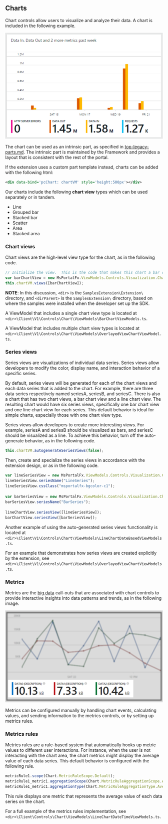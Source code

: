 <a name="charts"></a>
## Charts

Chart controls allow users to visualize and analyze their data. A  chart is included in the following example.

![alt-text](../media/portalfx-ui-concepts/chart.png "Extensions can host multiple areas")

The chart can be used as an intrinsic part, as specified in [top-legacy-parts.md](top-legacy-parts.md). The intrinsic part is maintained by the Framework and provides a layout that is consistent with the rest of the portal.

If the extension uses a custom part template instead, charts can be added with the following html:

```xml
<div data-bind='pcChart: chartVM' style='height:500px'></div>
```


Our charts include the following **chart view** types which can be used separately or in tandem.

* Line
* Grouped bar
* Stacked bar
* Scatter
* Area
* Stacked area 

<a name="charts-chart-views"></a>
### Chart views

Chart views are the high-level view type for the chart, as in the following code.

```ts
// Initialize the view.  This is the code that makes this chart a bar chart.
var barChartView = new MsPortalFx.ViewModels.Controls.Visualization.Chart.BarChartView<string, number>(MsPortalFx.ViewModels.Controls.Visualization.Chart.BarChartType.Grouped);
this.chartVM.views([barChartView]);
```

**NOTE**: In this discussion, `<dir>` is the `SamplesExtension\Extension\` directory, and  `<dirParent>`  is the `SamplesExtension\` directory, based on where the samples were installed when the developer set up the SDK. 

A ViewModel that includes a single chart view type is located at `<dir>\Client\V1\Controls\Chart\ViewModels\BarChartViewModels.ts`.

A ViewModel that includes  multiple chart view types is located at `<dir>\Client\V1\Controls\Chart\ViewModels\OverlayedViewChartViewModel.ts`.

<a name="charts-series-views"></a>
### Series views

Series views are visualizations of individual data series. Series views allow developers to modify the color, display name, and interaction behavior of a specific series.

By default, series views will be generated for each of the chart views and each data series that is added to the chart. For example, there are  three data series respectively named seriesA, seriesB, and seriesC. There is also a chart that has two chart views, a bar chart view and a line chart view. The resulting chart would have six series views, specifically one  bar chart view and one line chart view for each series. This default behavior is ideal for simple charts, especially those with one chart view type.

Series views allow developers to create more interesting views. For example, seriesA and seriesB should be visualized as bars, and seriesC should be visualized as a line. To achieve this behavior, turn off the auto-generate behavior, as in the following code.

```ts
this.chartVM.autogenerateSeriesViews(false);
```

Then, create and specialize the series views in accordance with the extension design, or as in the following code.

```ts
var lineSeriesView = new MsPortalFx.ViewModels.Controls.Visualization.Chart.LineChartSeriesView<string, number>();
lineSeriesView.seriesName("LineSeries");
lineSeriesView.cssClass("msportalfx-bgcolor-c1");

var barSeriesView = new MsPortalFx.ViewModels.Controls.Visualization.Chart.SeriesView<string, number>(MsPortalFx.ViewModels.Controls.Visualization.Chart.BarChartType.Stacked);
barSeriesView.seriesName("BarSeries");

lineChartView.seriesView([lineSeriesView]);
barChartView.seriesView([barSeriesView]);
```

<!-- TODO: Determine the whereabouts of this sample, because it no longer ships with the SDK under the following name. -->
Another example of using the auto-generated series views functionality is located at 
`<dir>\Client\V1\Controls\Chart\ViewModels\LineChartDateBasedViewModels.ts`.

For an example that demonstrates how series views are created explicitly by the extension, see 
`<dir>\Client\V1\Controls\Chart\ViewModels\OverlayedViewChartViewModels.ts`.

<a name="charts-metrics"></a>
### Metrics

Metrics are the [big data](top-extensions-glossary.md) call-outs that are associated with chart controls to provide interactive insights into data patterns and trends, as in the following image.

![alt-text](../media/portalfx-ui-concepts/chartMetrics.png "Chart metrics")

Metrics can be configured manually by handling chart events, calculating values, and sending information to the metrics controls, or by setting up metrics rules.

<a name="charts-metrics-rules"></a>
### Metrics rules

Metrics rules are a rule-based system that automatically hooks up metric values to different user interactions. For instance, when the user is not interacting with the chart area, the chart metrics might display the average value of each data series. This default behavior is configured with the following rule. 

```ts
metricRule1.scope(Chart.MetricRuleScope.Default);
metricRule1_metric1.aggregationScope(Chart.MetricRuleAggregationScope.AllSeparately);
metricRule1_metric1.aggregationType(Chart.MetricRuleAggregationType.AverageY);
```

This rule displays one metric that represents the average value of each data series on the chart.

<!-- TODO: Determine the whereabouts of this sample, because it no longer ships with the SDK under the following name. Might it be Client\V1\Controls\Metrics\ViewModels\MetricsViewModels.ts -->

For a full example of the metrics rules implementation, see `<dir>\Client\Controls\Chart\ViewModels\LineChartDateTimeViewModels.ts`.
